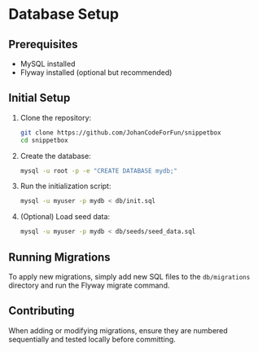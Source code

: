 # Database Setup

## Prerequisites
- MySQL installed
- Flyway installed (optional but recommended)

## Initial Setup
1. Clone the repository:
   ```sh
   git clone https://github.com/JohanCodeForFun/snippetbox
   cd snippetbox
   ```

2. Create the database:
   ```sh
   mysql -u root -p -e "CREATE DATABASE mydb;"
   ```

3. Run the initialization script:
   ```sh
   mysql -u myuser -p mydb < db/init.sql
   ```

4. (Optional) Load seed data:
   ```sh
   mysql -u myuser -p mydb < db/seeds/seed_data.sql
   ```

## Running Migrations
To apply new migrations, simply add new SQL files to the `db/migrations` directory and run the Flyway migrate command.

## Contributing
When adding or modifying migrations, ensure they are numbered sequentially and tested locally before committing.